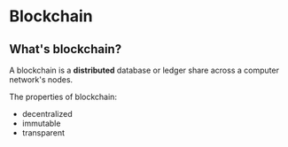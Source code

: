 # Blockchain

## What's blockchain?

A blockchain is a **distributed** database or ledger share across a computer network's nodes.

The properties of blockchain:

- decentralized
- immutable
- transparent
